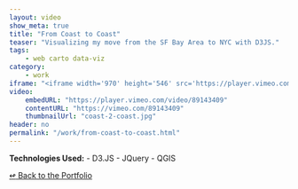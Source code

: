 ```yaml
---
layout: video
show_meta: true
title: "From Coast to Coast"
teaser: "Visualizing my move from the SF Bay Area to NYC with D3JS."
tags:
    - web carto data-viz 
category:
    - work
iframe: "<iframe width='970' height='546' src='https://player.vimeo.com/video/89143409' frameborder='0' allowfullscreen></iframe>"
video:
    embedURL: "https://player.vimeo.com/video/89143409"
    contentURL: "https://vimeo.com/89143409"
    thumbnailUrl: "coast-2-coast.jpg"
header: no
permalink: "/work/from-coast-to-coast.html"
---
```




<strong>Technologies Used:</strong>  - D3.JS  - JQuery  - QGIS 



[<span class="back-arrow">&#8619;</span> Back to the Portfolio](/work/)